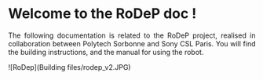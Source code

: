 # Welcome to the RoDeP doc !

<p align = justify> The following documentation is related to the RoDeP project, realised in collaboration between Polytech Sorbonne and Sony CSL Paris. You will find the building instructions, and the manual for using the robot.
<br/> </p>


![RoDep](Building files/rodep_v2.JPG)
